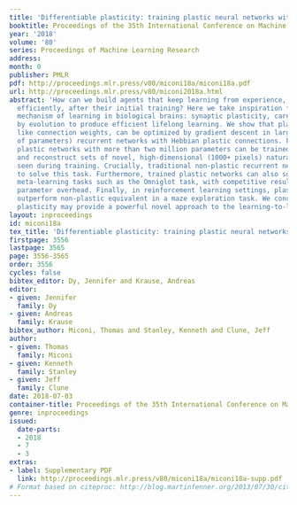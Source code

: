 ```yaml
---
title: 'Differentiable plasticity: training plastic neural networks with backpropagation'
booktitle: Proceedings of the 35th International Conference on Machine Learning
year: '2018'
volume: '80'
series: Proceedings of Machine Learning Research
address: 
month: 0
publisher: PMLR
pdf: http://proceedings.mlr.press/v80/miconi18a/miconi18a.pdf
url: http://proceedings.mlr.press/v80/miconi2018a.html
abstract: 'How can we build agents that keep learning from experience, quickly and
  efficiently, after their initial training? Here we take inspiration from the main
  mechanism of learning in biological brains: synaptic plasticity, carefully tuned
  by evolution to produce efficient lifelong learning. We show that plasticity, just
  like connection weights, can be optimized by gradient descent in large (millions
  of parameters) recurrent networks with Hebbian plastic connections. First, recurrent
  plastic networks with more than two million parameters can be trained to memorize
  and reconstruct sets of novel, high-dimensional (1000+ pixels) natural images not
  seen during training. Crucially, traditional non-plastic recurrent networks fail
  to solve this task. Furthermore, trained plastic networks can also solve generic
  meta-learning tasks such as the Omniglot task, with competitive results and little
  parameter overhead. Finally, in reinforcement learning settings, plastic networks
  outperform non-plastic equivalent in a maze exploration task. We conclude that differentiable
  plasticity may provide a powerful novel approach to the learning-to-learn problem.'
layout: inproceedings
id: miconi18a
tex_title: 'Differentiable plasticity: training plastic neural networks with backpropagation'
firstpage: 3556
lastpage: 3565
page: 3556-3565
order: 3556
cycles: false
bibtex_editor: Dy, Jennifer and Krause, Andreas
editor:
- given: Jennifer
  family: Dy
- given: Andreas
  family: Krause
bibtex_author: Miconi, Thomas and Stanley, Kenneth and Clune, Jeff
author:
- given: Thomas
  family: Miconi
- given: Kenneth
  family: Stanley
- given: Jeff
  family: Clune
date: 2018-07-03
container-title: Proceedings of the 35th International Conference on Machine Learning
genre: inproceedings
issued:
  date-parts:
  - 2018
  - 7
  - 3
extras:
- label: Supplementary PDF
  link: http://proceedings.mlr.press/v80/miconi18a/miconi18a-supp.pdf
# Format based on citeproc: http://blog.martinfenner.org/2013/07/30/citeproc-yaml-for-bibliographies/
---
```

